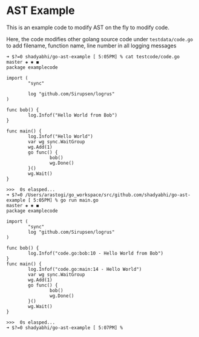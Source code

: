 # AST Example

This is an example code to modify AST on the fly to modify code.

Here, the code modifies other golang source code under `testdata/code.go` to add filename, function name, line number in all logging messages

```
➜ $?=0 shadyabhi/go-ast-example [ 5:05PM] % cat testcode/code.go                                                                                 master ✚ ✱ ◼
package examplecode

import (
        "sync"

        log "github.com/Sirupsen/logrus"
)

func bob() {
        log.Infof("Hello World from Bob")
}

func main() {
        log.Infof("Hello World")
        var wg sync.WaitGroup
        wg.Add(1)
        go func() {
                bob()
                wg.Done()
        }()
        wg.Wait()
}

>>>  0s elasped...
➜ $?=0 /Users/arastogi/go_workspace/src/github.com/shadyabhi/go-ast-example [ 5:05PM] % go run main.go                                                                                       master ✚ ✱ ◼
package examplecode

import (
        "sync"
        log "github.com/Sirupsen/logrus"
)

func bob() {
        log.Infof("code.go:bob:10 - Hello World from Bob")
}
func main() {
        log.Infof("code.go:main:14 - Hello World")
        var wg sync.WaitGroup
        wg.Add(1)
        go func() {
                bob()
                wg.Done()
        }()
        wg.Wait()
}

>>>  0s elasped...
➜ $?=0 shadyabhi/go-ast-example [ 5:07PM] %
```
